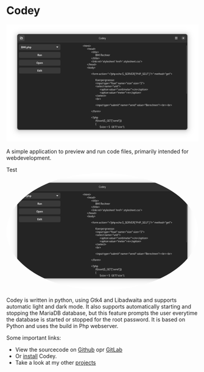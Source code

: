 # Codey

![codey.png](/assets/codey.png)

A simple application to preview and run code files, primarily intended for webdevelopment.

Test
<img src="assets/codey.png" style="border-radius: 50%"/>

Codey is written in python, using Gtk4 and Libadwaita and supports automatic light and dark mode.
It also supports automatically starting and stopping the MariaDB database, but this feature prompts the user everytime the database is started or stopped for the root password.
It is based on Python and uses the build in Php webserver.

Some important links: 
* View the sourcecode on [Github](https://github.com/UnicornyRainbow/Codey) opr [GitLab](https://gitlab.com/UnicornyRainbow/Codey)
* Or [install](https://UnicornyRainbow.io/Codey/install) Codey.
* Take a look at my other [projects](https://UnicornyRainbow.github.io/UnicornyRainbow/myProjects)

